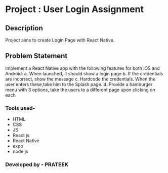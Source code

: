 

# Project : User Login Assignment

## Description

Project aims to create Login Page with React Native.

## Problem Statement

Implement a React Native app with the following features for both iOS and Android:
a. When launched, it should show a login page
b. If the credentials are incorrect, show the message
c. Hardcode the credentials. When the user enters these,take him to the Splash page. 
d. Provide a hamburger menu with 3 options, take the users to a different page upon clicking on each



### Tools used-

- HTML
- CSS
- JS
- React js
- React Native
- expo
- node js

### Developed by - PRATEEK
 